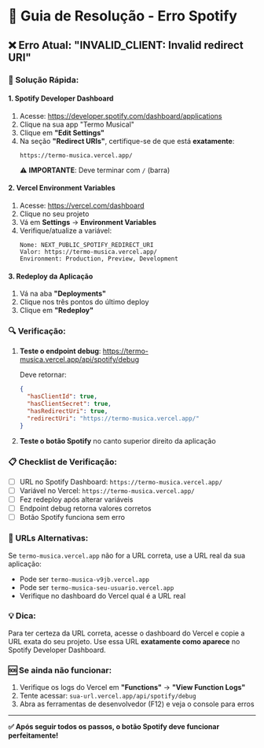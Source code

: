 # 🚨 Guia de Resolução - Erro Spotify

## ❌ Erro Atual: "INVALID_CLIENT: Invalid redirect URI"

### 🔧 Solução Rápida:

#### 1. **Spotify Developer Dashboard**
1. Acesse: https://developer.spotify.com/dashboard/applications
2. Clique na sua app "Termo Musical"
3. Clique em **"Edit Settings"**
4. Na seção **"Redirect URIs"**, certifique-se de que está **exatamente**:
   ```
   https://termo-musica.vercel.app/
   ```
   ⚠️ **IMPORTANTE**: Deve terminar com `/` (barra)

#### 2. **Vercel Environment Variables**
1. Acesse: https://vercel.com/dashboard
2. Clique no seu projeto
3. Vá em **Settings** → **Environment Variables**
4. Verifique/atualize a variável:
   ```
   Nome: NEXT_PUBLIC_SPOTIFY_REDIRECT_URI
   Valor: https://termo-musica.vercel.app/
   Environment: Production, Preview, Development
   ```

#### 3. **Redeploy da Aplicação**
1. Vá na aba **"Deployments"**
2. Clique nos três pontos do último deploy
3. Clique em **"Redeploy"**

### 🔍 Verificação:

1. **Teste o endpoint debug**: https://termo-musica.vercel.app/api/spotify/debug
   
   Deve retornar:
   ```json
   {
     "hasClientId": true,
     "hasClientSecret": true,
     "hasRedirectUri": true,
     "redirectUri": "https://termo-musica.vercel.app/"
   }
   ```

2. **Teste o botão Spotify** no canto superior direito da aplicação

### 📋 Checklist de Verificação:

- [ ] URL no Spotify Dashboard: `https://termo-musica.vercel.app/`
- [ ] Variável no Vercel: `https://termo-musica.vercel.app/`
- [ ] Fez redeploy após alterar variáveis
- [ ] Endpoint debug retorna valores corretos
- [ ] Botão Spotify funciona sem erro

### 🔄 URLs Alternativas:

Se `termo-musica.vercel.app` não for a URL correta, use a URL real da sua aplicação:
- Pode ser `termo-musica-v9jb.vercel.app`
- Pode ser `termo-musica-seu-usuario.vercel.app`
- Verifique no dashboard do Vercel qual é a URL real

### 💡 Dica:

Para ter certeza da URL correta, acesse o dashboard do Vercel e copie a URL exata do seu projeto. Use essa URL **exatamente como aparece** no Spotify Developer Dashboard.

### 🆘 Se ainda não funcionar:

1. Verifique os logs do Vercel em **"Functions"** → **"View Function Logs"**
2. Tente acessar: `sua-url.vercel.app/api/spotify/debug`
3. Abra as ferramentas de desenvolvedor (F12) e veja o console para erros

---

**✅ Após seguir todos os passos, o botão Spotify deve funcionar perfeitamente!**
